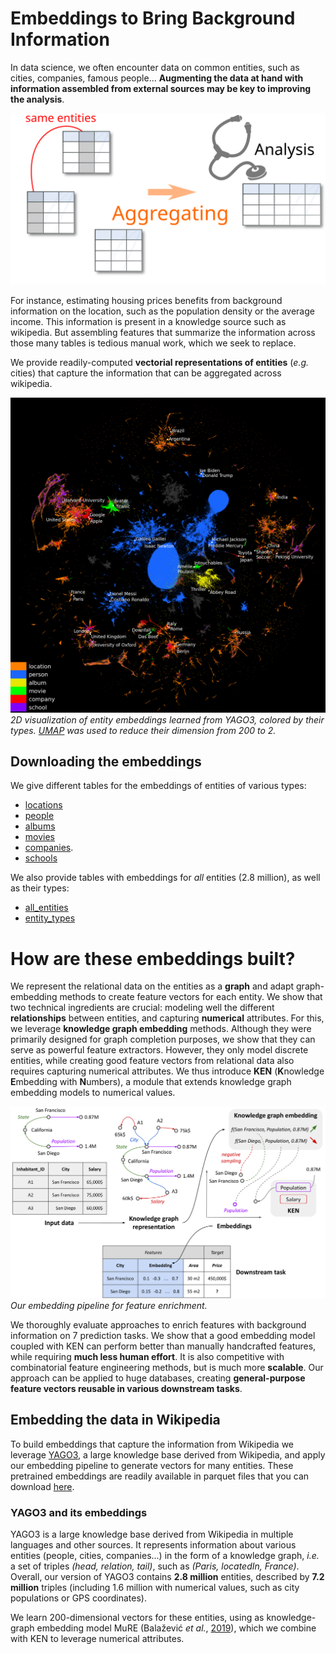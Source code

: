 
# Embeddings to Bring Background Information

In data science, we often encounter data on common entities, such as cities, companies, famous people... **Augmenting the data at hand with information assembled from external sources may be key to improving the analysis**. 

<img class="flush-left" src="assets/figures/aggregating.svg"/>

For instance, estimating housing prices benefits from background information on the location, such as the population density or the average income. This information is present in a knowledge source such as wikipedia. But assembling features that summarize the information across those many tables is tedious manual work, which we seek to replace.

We provide readily-computed **vectorial representations of entities** (*e.g.* cities) that capture the information that can be aggregated across wikipedia. 


![entity_types](assets/figures/entity_types_with_names.png)
*2D visualization of entity embeddings learned from YAGO3, colored by
their types. [UMAP](https://umap-learn.readthedocs.io/en/latest/) was
used to reduce their dimension from 200 to 2.*

## Downloading the embeddings

We give different tables for the embeddings of entities of various types:

* [locations](https://figshare.com/ndownloader/files/38409968)
* [people](https://figshare.com/ndownloader/files/38410013)
* [albums](https://figshare.com/ndownloader/files/38409785)
* [movies](https://figshare.com/ndownloader/files/38409971)
* [companies](https://figshare.com/ndownloader/files/38409947).
* [schools](https://figshare.com/ndownloader/files/38410016)

We also provide tables with embeddings for *all* entities (2.8 million), as well as their types:

* [all_entities](https://figshare.com/ndownloader/files/38409944)
* [entity_types](https://figshare.com/ndownloader/files/38410025)

# How are these embeddings built?

We represent the relational data on the entities as a **graph** and adapt
graph-embedding methods to create feature vectors for each entity. We show that two technical ingredients are crucial: modeling well the different **relationships** between entities, and capturing **numerical** attributes. For this, we leverage **knowledge graph embedding** methods. Although they were primarily designed for graph completion purposes, we show that they can serve as powerful feature extractors. However, they only model discrete entities, while creating good feature vectors from relational data also requires capturing numerical attributes. We thus introduce **KEN** (**K**nowledge **E**mbedding with **N**umbers), a module that extends knowledge graph embedding models to numerical values.

![embedding_pipeline](assets/figures/embedding_pipeline.png)
*Our embedding pipeline for feature enrichment.*

We thoroughly evaluate approaches to enrich features with background information on 7 prediction tasks. We show that a good embedding model coupled with KEN can perform better than manually handcrafted features, while requiring **much less human effort**. It is also competitive with combinatorial feature engineering methods, but is much more **scalable**. Our approach can be applied to huge databases, creating **general-purpose feature vectors reusable in various downstream tasks**.

## Embedding the data in Wikipedia

To build embeddings that capture the information from Wikipedia we leverage [YAGO3](https://yago-knowledge.org/downloads/yago-3), a large knowledge base derived from Wikipedia, and apply our embedding pipeline to generate vectors for many entities. These pretrained embeddings are readily available in parquet files that you can download [here](#downloading-entity-embeddings).

### YAGO3 and its embeddings
YAGO3 is a large knowledge base derived from Wikipedia in multiple languages and other sources.
It represents information about various entities (people, cities, companies...) in the form of a knowledge graph, *i.e.* a set of triples *(head, relation, tail)*, such as *(Paris, locatedIn, France)*.
Overall, our version of YAGO3 contains **2.8 million** entities, described by **7.2 million** triples (including 1.6 million with numerical values, such as city populations or GPS coordinates).

We learn 200-dimensional vectors for these entities, using as knowledge-graph embedding model MuRE (Balažević *et al.*, [2019](https://arxiv.org/abs/1905.09791)), which we combine with KEN to leverage numerical attributes.


